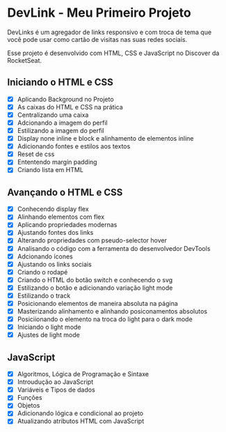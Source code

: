 # DevLink - Meu Primeiro Projeto

DevLinks é um agregador de links responsivo e com troca de tema que você pode usar como cartão de visitas nas suas redes sociais.


Esse projeto é desenvolvido com HTML, CSS e JavaScript no Discover da RocketSeat.

## Iniciando o HTML e CSS

- [X] Aplicando Background no Projeto
- [X] As caixas do HTML e CSS na prática
- [x] Centralizando uma caixa
- [x] Adcionando a imagem do perfil
- [x] Estilizando a imagem do perfil
- [x] Display none inline e block e alinhamento de elementos inline
- [x] Adicionando fontes e estilos aos textos
- [x] Reset de css
- [x] Ententendo margin padding
- [x] Criando lista em HTML
  
## Avançando o HTML e CSS

- [x] Conhecendo display flex
- [x] Alinhando elementos com flex
- [x] Aplicando propriedades modernas
- [x] Ajustando fontes dos links
- [x] Alterando propriedades com pseudo-selector hover
- [x] Analisando o código com a ferramenta do desenvolvedor DevTools
- [x] Adcionando ícones
- [x] Ajustando os links sociais
- [X] Criando o rodapé
- [X] Criando o HTML do botão switch e conhecendo o svg
- [X] Estilizando o botão e adicionando variação light mode
- [X] Estilizando o track
- [X] Posicionando elementos de maneira absoluta na página
- [X] Masterizando alinhamento e alinhando posiconamentos absolutos
- [X] Posiciionando o elemento na troca do light para o dark mode
- [X] Iniciando o light mode
- [X] Ajustes de light mode

## JavaScript

- [X] Algoritmos, Lógica de Programação e Sintaxe
- [X] Introudução ao JavaScript
- [X] Variáveis e Tipos de dados
- [X] Funções
- [X] Objetos
- [X] Adicionando lógica e condicional ao projeto
- [X] Atualizando atributos HTML com JavaScript 